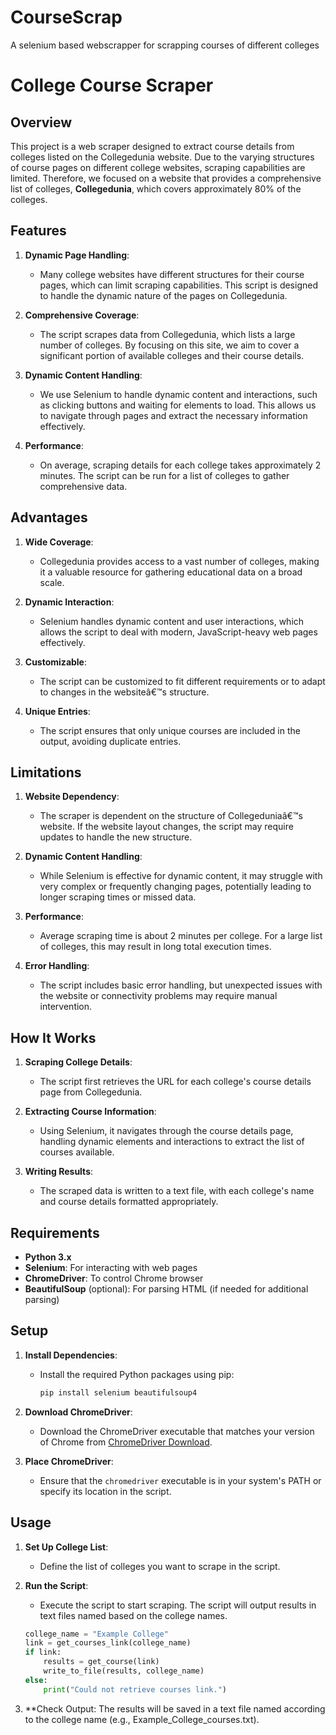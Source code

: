 # CourseScrap
A selenium based webscrapper for scrapping courses of different colleges 

# College Course Scraper

## Overview

This project is a web scraper designed to extract course details from colleges listed on the Collegedunia website. Due to the varying structures of course pages on different college websites, scraping capabilities are limited. Therefore, we focused on a website that provides a comprehensive list of colleges, **Collegedunia**, which covers approximately 80% of the colleges.

## Features

1. **Dynamic Page Handling**: 
   - Many college websites have different structures for their course pages, which can limit scraping capabilities. This script is designed to handle the dynamic nature of the pages on Collegedunia.

2. **Comprehensive Coverage**:
   - The script scrapes data from Collegedunia, which lists a large number of colleges. By focusing on this site, we aim to cover a significant portion of available colleges and their course details.

3. **Dynamic Content Handling**:
   - We use Selenium to handle dynamic content and interactions, such as clicking buttons and waiting for elements to load. This allows us to navigate through pages and extract the necessary information effectively.

4. **Performance**:
   - On average, scraping details for each college takes approximately 2 minutes. The script can be run for a list of colleges to gather comprehensive data.

## Advantages

1. **Wide Coverage**:
   - Collegedunia provides access to a vast number of colleges, making it a valuable resource for gathering educational data on a broad scale.

2. **Dynamic Interaction**:
   - Selenium handles dynamic content and user interactions, which allows the script to deal with modern, JavaScript-heavy web pages effectively.

3. **Customizable**:
   - The script can be customized to fit different requirements or to adapt to changes in the websiteâ€™s structure.

4. **Unique Entries**:
   - The script ensures that only unique courses are included in the output, avoiding duplicate entries.

## Limitations

1. **Website Dependency**:
   - The scraper is dependent on the structure of Collegeduniaâ€™s website. If the website layout changes, the script may require updates to handle the new structure.

2. **Dynamic Content Handling**:
   - While Selenium is effective for dynamic content, it may struggle with very complex or frequently changing pages, potentially leading to longer scraping times or missed data.

3. **Performance**:
   - Average scraping time is about 2 minutes per college. For a large list of colleges, this may result in long total execution times.

4. **Error Handling**:
   - The script includes basic error handling, but unexpected issues with the website or connectivity problems may require manual intervention.

## How It Works

1. **Scraping College Details**:
   - The script first retrieves the URL for each college's course details page from Collegedunia.

2. **Extracting Course Information**:
   - Using Selenium, it navigates through the course details page, handling dynamic elements and interactions to extract the list of courses available.

3. **Writing Results**:
   - The scraped data is written to a text file, with each college's name and course details formatted appropriately.

## Requirements

- **Python 3.x**
- **Selenium**: For interacting with web pages
- **ChromeDriver**: To control Chrome browser
- **BeautifulSoup** (optional): For parsing HTML (if needed for additional parsing)

## Setup

1. **Install Dependencies**:
   - Install the required Python packages using pip:
     ```bash
     pip install selenium beautifulsoup4
     ```

2. **Download ChromeDriver**:
   - Download the ChromeDriver executable that matches your version of Chrome from [ChromeDriver Download](https://sites.google.com/chromium.org/driver/).

3. **Place ChromeDriver**:
   - Ensure that the `chromedriver` executable is in your system's PATH or specify its location in the script.

## Usage

1. **Set Up College List**:
   - Define the list of colleges you want to scrape in the script.

2. **Run the Script**:
   - Execute the script to start scraping. The script will output results in text files named based on the college names.

   ```python
   college_name = "Example College"
   link = get_courses_link(college_name)
   if link:
       results = get_course(link)
       write_to_file(results, college_name)
   else:
       print("Could not retrieve courses link.")


3. **Check Output:
The results will be saved in a text file named according to the college name (e.g., Example_College_courses.txt).


